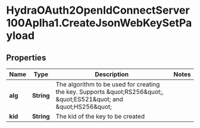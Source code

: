 # HydraOAuth2OpenIdConnectServer100Aplha1.CreateJsonWebKeySetPayload

## Properties
Name | Type | Description | Notes
------------ | ------------- | ------------- | -------------
**alg** | **String** | The algorithm to be used for creating the key. Supports \&quot;RS256\&quot;, \&quot;ES521\&quot; and \&quot;HS256\&quot; | 
**kid** | **String** | The kid of the key to be created | 


